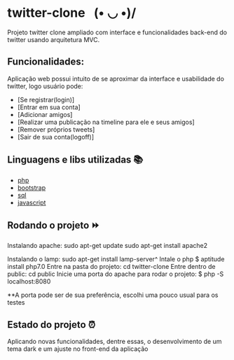 # twitter-clone _&nbsp;_ \(• ◡ •)/
Projeto twitter clone ampliado com interface e funcionalidades back-end do twitter usando arquitetura MVC.

## Funcionalidades:
Aplicação web possui intuito de se aproximar da interface e usabilidade do twitter, logo usuário pode:
- [Se registrar(login)]
- [Entrar em sua conta]
- [Adicionar amigos]
- [Realizar uma publicação na timeline para ele e seus amigos]
- [Remover próprios tweets]
- [Sair de sua conta(logoff)]


## Linguagens e libs utilizadas :books:
- [php](https://www.php.net/)
- [bootstrap](https://getbootstrap.com/)
- [sql](https://dev.mysql.com/doc/)
- [javascript](https://developer.mozilla.org/pt-BR/docs/Web/JavaScript)

## Rodando o projeto :fast_forward:
Instalando apache:
 sudo apt-get update
 sudo apt-get install apache2
 
 Instalando o lamp:
  sudo apt-get install lamp-server^
Intale o php
 $ aptitude install php7.0
Entre na pasta do projeto:
 cd twitter-clone
Entre dentro de public:
 cd public
Inicie uma porta do apache para rodar o projeto:
 $ php -S localhost:8080

**A porta pode ser de sua preferência, escolhi uma pouco usual para os testes

## Estado do projeto :alarm_clock:

Aplicando novas funcionalidades, dentre essas, o desenvolvimento de um tema dark e um ajuste no front-end da aplicação

